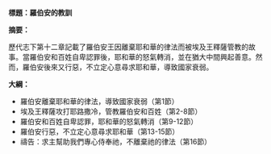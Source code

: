**標題：羅伯安的教訓**

**摘要：**

歷代志下第十二章記載了羅伯安王因離棄耶和華的律法而被埃及王釋薩管教的故事。當羅伯安和百姓自卑認罪後，耶和華的怒氣轉消，並在猶大中間興起善意。然而，羅伯安後來又行惡，不立定心意尋求耶和華，導致國家衰弱。

**大綱：**

* 羅伯安離棄耶和華的律法，導致國家衰弱（第1節）
* 埃及王釋薩攻打耶路撒冷，管教羅伯安和百姓（第2-8節）
* 羅伯安和百姓自卑認罪，耶和華的怒氣轉消（第9-12節）
* 羅伯安行惡，不立定心意尋求耶和華（第13-15節）
* 禱告：求主幫助我們專心侍奉祂，不離棄祂的律法（第16節）